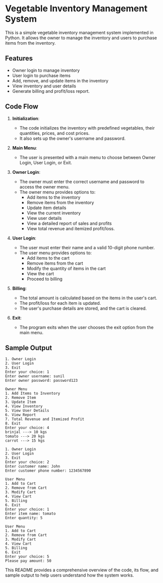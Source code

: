 # Vegetable Inventory Management System

This is a simple vegetable inventory management system implemented in Python. It allows the owner to manage the inventory and users to purchase items from the inventory.

## Features

- Owner login to manage inventory
- User login to purchase items
- Add, remove, and update items in the inventory
- View inventory and user details
- Generate billing and profit/loss report. 

## Code Flow

1. **Initialization**:
   - The code initializes the inventory with predefined vegetables, their quantities, prices, and cost prices.
   - It also sets up the owner's username and password.

2. **Main Menu**:
   - The user is presented with a main menu to choose between Owner Login, User Login, or Exit.

3. **Owner Login**:
   - The owner must enter the correct username and password to access the owner menu.
   - The owner menu provides options to:
     - Add items to the inventory
     - Remove items from the inventory
     - Update item details
     - View the current inventory
     - View user details
     - View a detailed report of sales and profits
     - View total revenue and itemized profit/loss.

4. **User Login**:
   - The user must enter their name and a valid 10-digit phone number.
   - The user menu provides options to:
     - Add items to the cart
     - Remove items from the cart
     - Modify the quantity of items in the cart
     - View the cart
     - Proceed to billing

5. **Billing**:
   - The total amount is calculated based on the items in the user's cart.
   - The profit/loss for each item is updated.
   - The user's purchase details are stored, and the cart is cleared.

6. **Exit**:
   - The program exits when the user chooses the exit option from the main menu.

## Sample Output

```
1. Owner Login
2. User Login
3. Exit
Enter your choice: 1
Enter owner username: sunil
Enter owner password: password123

Owner Menu
1. Add Items to Inventory
2. Remove Item
3. Update Item
4. View Inventory
5. View User Details
6. View Report
7. Total Revenue and Itemized Profit
8. Exit
Enter your choice: 4
brinjal ---> 10 kgs
tomato ---> 20 kgs
carrot ---> 15 kgs

1. Owner Login
2. User Login
3. Exit
Enter your choice: 2
Enter customer name: John
Enter customer phone number: 1234567890

User Menu
1. Add to Cart
2. Remove from Cart
3. Modify Cart
4. View Cart
5. Billing
6. Exit
Enter your choice: 1
Enter item name: tomato
Enter quantity: 5

User Menu
1. Add to Cart
2. Remove from Cart
3. Modify Cart
4. View Cart
5. Billing
6. Exit
Enter your choice: 5
Please pay amount: 50
```

This README provides a comprehensive overview of the code, its flow, and sample output to help users understand how the system works.
